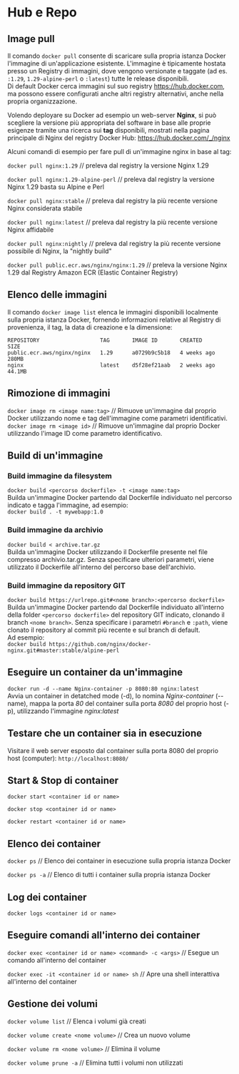 # Hub e Repo

## Image pull

Il comando `docker pull` consente di scaricare sulla propria istanza Docker l'immagine di un'applicazione esistente. L'immagine è tipicamente hostata presso un Registry di immagini, dove vengono versionate e taggate (ad es. `:1.29`, `1.29-alpine-perl` o `:latest`) tutte le release disponibili.<br>
Di default Docker cerca immagini sul suo registry https://hub.docker.com, ma possono essere configurati anche altri registry alternativi, anche nella propria organizzazione.

Volendo deployare su Docker ad esempio un web-server **Nginx**, si può scegliere la versione più appropriata del software in base alle proprie esigenze tramite una ricerca sui **tag** disponibili, mostrati nella pagina principale di Nginx del registry Docker Hub: https://hub.docker.com/_/nginx

Alcuni comandi di esempio per fare pull di un'immagine nginx in base al tag:

`docker pull nginx:1.29` // preleva dal registry la versione Nginx 1.29

`docker pull nginx:1.29-alpine-perl` // preleva dal registry la versione Nginx 1.29 basta su Alpine e Perl

`docker pull nginx:stable` // preleva dal registry la più recente versione Nginx considerata stabile

`docker pull nginx:latest` // preleva dal registry la più recente versione Nginx affidabile

`docker pull nginx:nightly` // preleva dal registry la più recente versione possibile di Nginx, la "nightly build"

`docker pull public.ecr.aws/nginx/nginx:1.29` // preleva la versione Nginx 1.29 dal Registry Amazon ECR (Elastic Container Registry)



## Elenco delle immagini

Il comando `docker image list` elenca le immagini disponibili localmente sulla propria istanza Docker, fornendo informazioni relative al Registry di provenienza, il tag, la data di creazione e la dimensione:

```
REPOSITORY                   TAG       IMAGE ID       CREATED        SIZE
public.ecr.aws/nginx/nginx   1.29      a0729b9c5b18   4 weeks ago    280MB
nginx                        latest    d5f28ef21aab   2 weeks ago   44.1MB
```

## Rimozione di immagini

`docker image rm <image name:tag>` // Rimuove un'immagine dal proprio Docker utilizzando nome e tag dell'immagine come parametri identificativi.<br>
`docker image rm <image id>` // Rimuove un'immagine dal proprio Docker utilizzando l'image ID come parametro identificativo.

## Build di un'immagine

### Build immagine da filesystem

`docker build <percorso dockerfile> -t <image name:tag>`<br>
Builda un'immagine Docker partendo dal Dockerfile individuato nel percorso indicato e tagga l'immagine, ad esempio:<br>
`docker build . -t mywebapp:1.0`

### Build immagine da archivio

`docker build < archive.tar.gz`<br>
Builda un'immagine Docker utilizzando il Dockerfile presente nel file compresso archivio.tar.gz. Senza specificare ulteriori parametri, viene utilizzato il Dockerfile all'interno del percorso base dell'archivio.

### Build immagine da repository GIT

`docker build https://urlrepo.git#<nome branch>:<percorso dockerfile>`<br>
Builda un'immagine Docker partendo dal Dockerfile individuato all'interno della folder `<percorso dockerfile>` del repository GIT indicato, clonando il branch `<nome branch>`. Senza specificare i parametri `#branch` e `:path`, viene clonato il repository al commit più recente e sul branch di default.<br>
Ad esempio:<br>
`docker build https://github.com/nginx/docker-nginx.git#master:stable/alpine-perl`


## Eseguire un container da un'immagine

`docker run -d --name Nginx-container -p 8080:80 nginx:latest`<br>
Avvia un container in detatched mode (-d), lo nomina *Nginx-container* (--name), mappa la porta *80* del container sulla porta *8080* del proprio host (-p), utilizzando l'immagine *nginx:latest*

## Testare che un container sia in esecuzione

Visitare il web server esposto dal container sulla porta 8080 del proprio host (computer): `http://localhost:8080/`

## Start & Stop di container

`docker start <container id or name>`

`docker stop <container id or name>`

`docker restart <container id or name>`

## Elenco dei container

`docker ps` // Elenco dei container in esecuzione sulla propria istanza Docker

`docker ps -a` // Elenco di tutti i container sulla propria istanza Docker

## Log dei container

`docker logs <container id or name>`

## Eseguire comandi all'interno dei container

`docker exec <container id or name> <command> -c <args>` // Esegue un comando all'interno del container

`docker exec -it <container id or name> sh` // Apre una shell interattiva all'interno del container

## Gestione dei volumi

`docker volume list` // Elenca i volumi già creati

`docker volume create <nome volume>` // Crea un nuovo volume

`docker volume rm <nome volume>` // Elimina il volume

`docker volume prune -a` // Elimina tutti i volumi non utilizzati